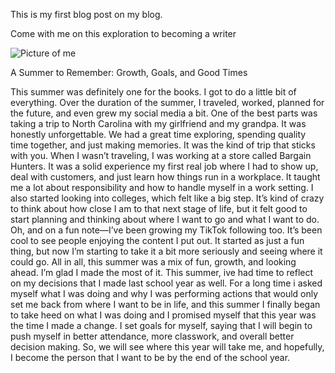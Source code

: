 

This is my first blog post on my blog.

Come with me on this exploration to becoming a writer

<img src="/blog/images/jayden.jpeg" alt="Picture of me"> 

A Summer to Remember: Growth, Goals, and Good Times

This summer was definitely one for the books. I got to do a little bit of everything. Over the duration of the summer, I traveled, worked, planned for the future, and even grew my social media a bit.
One of the best parts was taking a trip to North Carolina with my girlfriend and my grandpa. It was honestly unforgettable. We had a great time exploring, spending quality time together, and just making memories. It was the kind of trip that sticks with you.
When I wasn’t traveling, I was working at a store called Bargain Hunters. It was a solid experience my first real job where I had to show up, deal with customers, and just learn how things run in a workplace. It taught me a lot about responsibility and how to handle myself in a work setting.
I also started looking into colleges, which felt like a big step. It’s kind of crazy to think about how close I am to that next stage of life, but it felt good to start planning and thinking about where I want to go and what I want to do.
Oh, and on a fun note—I’ve been growing my TikTok following too. It’s been cool to see people enjoying the content I put out. It started as just a fun thing, but now I’m starting to take it a bit more seriously and seeing where it could go.
All in all, this summer was a mix of fun, growth, and looking ahead. I’m glad I made the most of it.
This summer, ive had time to reflect on my decisions that I made last school year as well. For a long time i asked myself what I was doing and why I was performing actions that would only set me back from where I want to be in life, and this summer I finally began to take heed on what I was doing and I promised myself that this year was the time I made a change. I set goals for myself, saying that I will begin to push myself in better attendance, more classwork, and overall better decision making. So, we will see where this year will take me, and hopefully, I become the person that I want to be by the end of the school year.